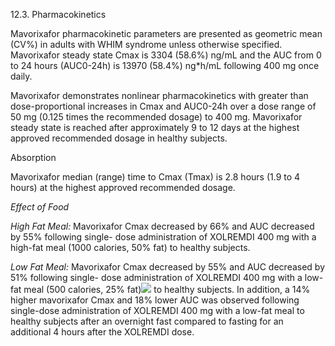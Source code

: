 12.3. Pharmacokinetics

Mavorixafor pharmacokinetic parameters are presented as geometric mean (CV%) in adults with WHIM syndrome unless otherwise specified. Mavorixafor steady state Cmax is 3304 (58.6%) ng/mL and the AUC from 0 to 24 hours (AUC0-24h) is 13970 (58.4%) ng\*h/mL following 400 mg once daily.

Mavorixafor demonstrates nonlinear pharmacokinetics with greater than dose-proportional increases in Cmax and AUC0-24h over a dose range of 50 mg (0.125 times the recommended dosage) to 400 mg. Mavorixafor steady state is reached after approximately 9 to 12 days at the highest approved recommended dosage in healthy subjects.

Absorption

Mavorixafor median (range) time to Cmax (Tmax) is 2.8 hours (1.9 to 4 hours) at the highest approved recommended dosage.

_Effect of Food_

_High Fat Meal:_ Mavorixafor Cmax decreased by 66% and AUC decreased by 55% following single- dose administration of XOLREMDI 400 mg with a high-fat meal (1000 calories, 50% fat) to healthy subjects.

_Low Fat Meal:_ Mavorixafor Cmax decreased by 55% and AUC decreased by 51% following single- dose administration of XOLREMDI 400 mg with a low-fat meal (500 calories, 25% fat)![](Aspose.Words.c0d57741-1e92-457a-a6ee-a45779083e95.007.png) to healthy subjects. In addition, a 14% higher mavorixafor Cmax and 18% lower AUC was observed following single-dose administration of XOLREMDI 400 mg with a low-fat meal to healthy subjects after an overnight fast compared to fasting for an additional 4 hours after the XOLREMDI dose.
